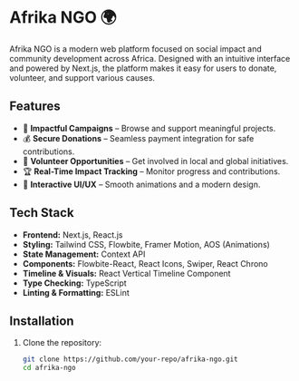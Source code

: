 # Afrika NGO 🌍  

Afrika NGO is a modern web platform focused on social impact and community development across Africa. Designed with an intuitive interface and powered by Next.js, the platform makes it easy for users to donate, volunteer, and support various causes.

## Features  
- 🎯 **Impactful Campaigns** – Browse and support meaningful projects.  
- 💰 **Secure Donations** – Seamless payment integration for safe contributions.  
- 🤝 **Volunteer Opportunities** – Get involved in local and global initiatives.  
- 🏆 **Real-Time Impact Tracking** – Monitor progress and contributions.  
- 🌟 **Interactive UI/UX** – Smooth animations and a modern design.  

## Tech Stack  
- **Frontend:** Next.js, React.js  
- **Styling:** Tailwind CSS, Flowbite, Framer Motion, AOS (Animations)  
- **State Management:** Context API  
- **Components:** Flowbite-React, React Icons, Swiper, React Chrono  
- **Timeline & Visuals:** React Vertical Timeline Component  
- **Type Checking:** TypeScript  
- **Linting & Formatting:** ESLint  

## Installation  
1. Clone the repository:  
   ```sh
   git clone https://github.com/your-repo/afrika-ngo.git
   cd afrika-ngo
